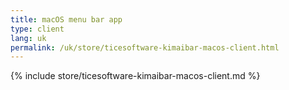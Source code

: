 ```yaml
---
title: macOS menu bar app
type: client
lang: uk
permalink: /uk/store/ticesoftware-kimaibar-macos-client.html
---
```


{% include store/ticesoftware-kimaibar-macos-client.md %}
